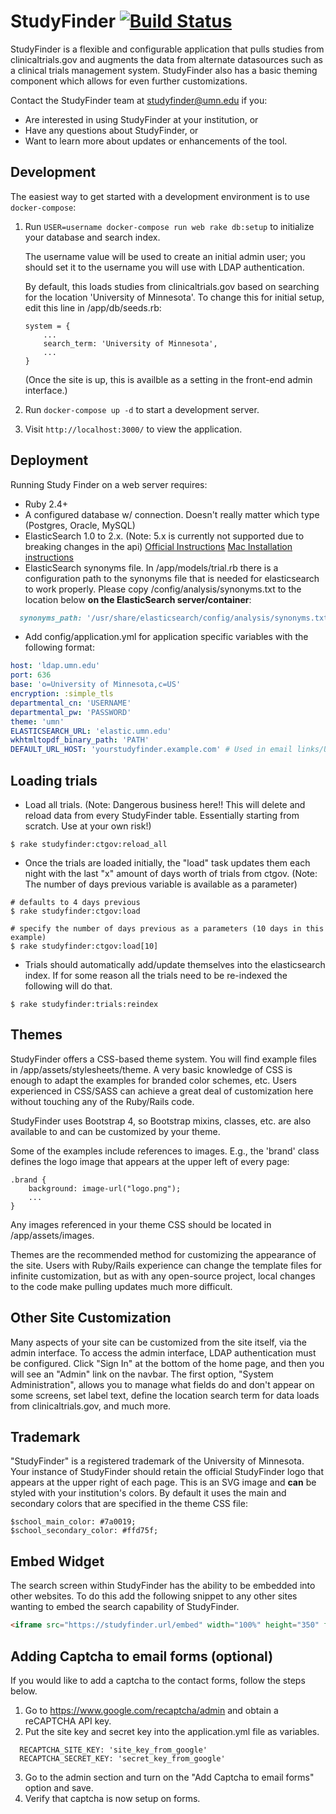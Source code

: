 # StudyFinder [![Build Status](https://github.com/ahcis-rds/study_finder/actions/workflows/ci.yml/badge.svg?branch=master)](https://github.com/ahcis-rds/study_finder/actions/workflows/ci.yml?query=branch%3Amaster)

StudyFinder is a flexible and configurable application that pulls studies from
clinicaltrials.gov and augments the data from alternate datasources such as a
clinical trials management system. StudyFinder also has a basic theming
component which allows for even further customizations.

Contact the StudyFinder team at studyfinder@umn.edu if you:
- Are interested in using StudyFinder at your institution, or
- Have any questions about StudyFinder, or
- Want to learn more about updates or enhancements of the tool.

## Development

The easiest way to get started with a development environment is to use `docker-compose`:

1. Run `USER=username docker-compose run web rake db:setup` to initialize your
database and search index. 

    The username value will be used to create an initial admin user; you should set it to the username you will use with LDAP authentication.

    By default, this loads studies from clinicaltrials.gov based on searching for the location 'University of Minnesota'. To change this for initial setup, edit this line in /app/db/seeds.rb:

    ```
    system = {
        ...
        search_term: 'University of Minnesota',
        ...
    }
    ```
    (Once the site is up, this is availble as a setting in the front-end admin interface.)
1. Run `docker-compose up -d` to start a development server.
1. Visit `http://localhost:3000/` to view the application.

## Deployment

Running Study Finder on a web server requires:

- Ruby 2.4+
- A configured database w/ connection.  Doesn't really matter which type (Postgres, Oracle, MySQL)
- ElasticSearch 1.0 to 2.x. (Note: 5.x is currently not supported due to breaking changes in the api)
  [Official Instructions](https://www.elastic.co/guide/en/elasticsearch/guide/current/_installing_elasticsearch.html)
  [Mac Installation instructions](http://red-badger.com/blog/2013/11/08/getting-started-with-elasticsearch/)
- ElasticSearch synonyms file. In /app/models/trial.rb there is a configuration path to the synonyms file that is needed for elasticsearch to work properly. Please copy /config/analysis/synonyms.txt to the location below **on the ElasticSearch server/container**:

```ruby
  synonyms_path: '/usr/share/elasticsearch/config/analysis/synonyms.txt'.to_s
```
- Add config/application.yml for application specific variables with the following format:

```yaml
host: 'ldap.umn.edu'
port: 636
base: 'o=University of Minnesota,c=US'
encryption: :simple_tls
departmental_cn: 'USERNAME'
departmental_pw: 'PASSWORD'
theme: 'umn'
ELASTICSEARCH_URL: 'elastic.umn.edu'
wkhtmltopdf_binary_path: 'PATH'
DEFAULT_URL_HOST: 'yourstudyfinder.example.com' # Used in email links/URLs

```

## Loading trials

- Load all trials.  (Note: Dangerous business here!!  This will delete and reload data from every StudyFinder table.  Essentially starting from scratch. Use at your own risk!)

```
$ rake studyfinder:ctgov:reload_all
```

- Once the trials are loaded initially, the "load" task updates them each night with the last "x" amount of days worth of trials from ctgov.  (Note: The number of days previous variable is available as a parameter)

```
# defaults to 4 days previous
$ rake studyfinder:ctgov:load

# specify the number of days previous as a parameters (10 days in this example)
$ rake studyfinder:ctgov:load[10]
```

- Trials should automatically add/update themselves into the elasticsearch index.  If for some reason all the trials need to be re-indexed the following will do that.

```
$ rake studyfinder:trials:reindex
```

## Themes

StudyFinder offers a CSS-based theme system. You will find example files in /app/assets/stylesheets/theme. A very basic knowledge of CSS is enough to adapt the examples for branded color schemes, etc. Users experienced in CSS/SASS can achieve a great deal of customization here without touching any of the Ruby/Rails code. 

StudyFinder uses Bootstrap 4, so Bootstrap mixins, classes, etc. are also available to and can be customized by your theme. 

Some of the examples include references to images. E.g., the 'brand' class defines the logo image that appears at the upper left of every page:

```
.brand {
    background: image-url("logo.png");
    ...
}
```

Any images referenced in your theme CSS should be located in /app/assets/images. 

Themes are the recommended method for customizing the appearance of the site. Users with Ruby/Rails experience can change the template files for infinite customization, but as with any open-source project, local changes to the code make pulling updates much more difficult. 

## Other Site Customization

Many aspects of your site can be customized from the site itself, via the admin interface. To access the admin interface, LDAP authentication must be configured. Click "Sign In" at the bottom of the home page, and then you will see an "Admin" link on the navbar. The first option, "System Administration", allows you to manage what fields do and don't appear on some screens, set label text, define the location search term for data loads from clinicaltrials.gov, and much more. 

## Trademark

"StudyFinder" is a registered trademark of the University of Minnesota. Your instance of StudyFinder should retain the official StudyFinder logo that appears at the upper right of each page. This is an SVG image and **can** be styled with your institution's colors. By default it uses the main and secondary colors that are specified in the theme CSS file: 

```
$school_main_color: #7a0019;
$school_secondary_color: #ffd75f;
```

## Embed Widget

The search screen within StudyFinder has the ability to be embedded into other websites. To do this add the following snippet to any other sites wanting to embed the search capability of StudyFinder.

```html
<iframe src="https://studyfinder.url/embed" width="100%" height="350" frameborder="0"></iframe>
```

## Adding Captcha to email forms (optional)

If you would like to add a captcha to the contact forms, follow the steps below.

1. Go to https://www.google.com/recaptcha/admin and obtain a reCAPTCHA API key.
2. Put the site key and secret key into the application.yml file as variables.
```
  RECAPTCHA_SITE_KEY: 'site_key_from_google'
  RECAPTCHA_SECRET_KEY: 'secret_key_from_google'
```
3. Go to the admin section and turn on the "Add Captcha to email forms" option and save.
4. Verify that captcha is now setup on forms.
